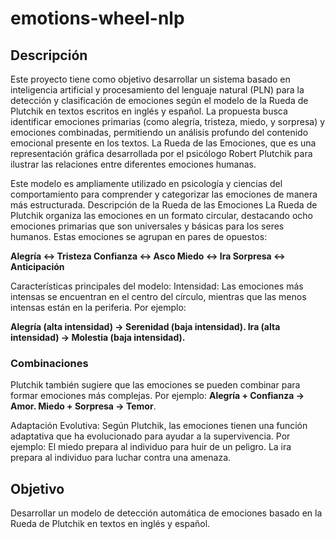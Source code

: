 # emotions-wheel-nlp

## Descripción
Este proyecto tiene como objetivo desarrollar un sistema basado en inteligencia artificial y procesamiento del lenguaje natural (PLN) para la detección y clasificación de emociones según el modelo de la Rueda de Plutchik en textos escritos en inglés y español. La propuesta busca identificar emociones primarias (como alegría, tristeza, miedo, y sorpresa) y emociones combinadas, permitiendo un análisis profundo del contenido emocional presente en los textos. La Rueda de las Emociones, que es una representación gráfica desarrollada por el psicólogo Robert Plutchik para ilustrar las relaciones entre diferentes emociones humanas. 

Este modelo es ampliamente utilizado en psicología y ciencias del comportamiento para comprender y categorizar las emociones de manera más estructurada. Descripción de la Rueda de las Emociones La Rueda de Plutchik organiza las emociones en un formato circular, destacando ocho emociones primarias que son universales y básicas para los seres humanos. Estas emociones se agrupan en pares de opuestos: 

**Alegría ↔ Tristeza Confianza ↔ Asco Miedo ↔ Ira Sorpresa ↔ Anticipación**

Características principales del modelo: Intensidad: Las emociones más intensas se encuentran en el centro del círculo, mientras que las menos intensas están en la periferia. Por ejemplo: 

**Alegría (alta intensidad) → Serenidad (baja intensidad). Ira (alta intensidad) → Molestia (baja intensidad).**

### Combinaciones

Plutchik también sugiere que las emociones se pueden combinar para formar emociones más complejas. Por ejemplo: **Alegría + Confianza → Amor. Miedo + Sorpresa → Temor**. 

Adaptación Evolutiva: Según Plutchik, las emociones tienen una función adaptativa que ha evolucionado para ayudar a la supervivencia. Por ejemplo: El miedo prepara al individuo para huir de un peligro. La ira prepara al individuo para luchar contra una amenaza.

## Objetivo
Desarrollar un modelo de detección automática de emociones basado en la Rueda de Plutchik en textos en inglés y español.
